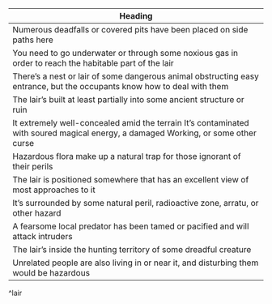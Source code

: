 | Heading                                                                                                                           |
| --------------------------------------------------------------------------------------------------------------------------------- |
| Numerous deadfalls or covered pits have been placed on side paths here                                                            |
| You need to go underwater or through some noxious gas in order to reach the habitable part of the lair                            |
| There’s a nest or lair of some dangerous animal obstructing easy entrance, but the occupants know how to deal with them           |
| The lair’s built at least partially into some ancient structure or ruin                                                           |
| It extremely well-concealed amid the terrain It’s contaminated with soured magical energy, a damaged Working, or some other curse |
| Hazardous flora make up a natural trap for those ignorant of their perils                                                         |
| The lair is positioned somewhere that has an excellent view of most approaches to it                                              |
| It’s surrounded by some natural peril, radioactive zone, arratu, or other hazard                                                  |
| A fearsome local predator has been tamed or pacified and will attack intruders                                                    |
| The lair’s inside the hunting territory of some dreadful creature                                                                 |
|Unrelated people are also living in or near it, and disturbing them would be hazardous|
^lair